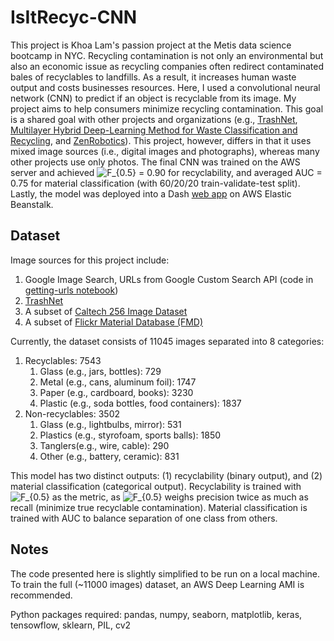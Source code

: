 # IsItRecyc-CNN
This project is Khoa Lam's passion project at the Metis data science bootcamp in NYC. Recycling contamination is not only an environmental but also an economic issue as recycling companies often redirect contaminated bales of recyclables to landfills. As a result, it increases human waste output and costs businesses resources. Here, I used a convolutional neural network (CNN) to predict if an object is recyclable from its image. My project aims to help consumers minimize recycling contamination. This goal is a shared goal with other projects and organizations (e.g., [TrashNet](https://github.com/garythung/trashnet), [Multilayer Hybrid Deep-Learning Method for Waste Classification and Recycling](https://www.hindawi.com/journals/cin/2018/5060857/), and [ZenRobotics](https://zenrobotics.com/)). This project, however, differs in that it uses mixed image sources (i.e., digital images and photographs), whereas many other projects use only photos. The final CNN was trained on the AWS server and achieved ![$F_{0.5}$](https://render.githubusercontent.com/render/math?math=F_%7B0.5%7D&mode=inline) = 0.90 for recyclability, and averaged AUC = 0.75 for material classification (with  60/20/20 train-validate-test split). Lastly, the model was deployed into a Dash [web app](http://isitrecyc-dev.us-east-2.elasticbeanstalk.com/) on AWS Elastic Beanstalk.

## Dataset

Image sources for this project include:

1. Google Image Search, URLs from Google Custom Search API (code in [getting-urls notebook](https://render.githubusercontent.com/view/getting-urls.ipynb))
2. [TrashNet](https://github.com/garythung/trashnet)
3. A subset of [Caltech 256 Image Dataset](https://www.kaggle.com/jessicali9530/caltech256)
4. A subset of [Flickr Material Database (FMD)](https://people.csail.mit.edu/celiu/CVPR2010/FMD/)

Currently, the dataset consists of 11045 images separated into 8 categories:

1. Recyclables: 7543
   1. Glass (e.g., jars, bottles): 729
   2. Metal (e.g., cans, aluminum foil): 1747
   3. Paper (e.g., cardboard, books): 3230
   4. Plastic (e.g., soda bottles, food containers): 1837
2. Non-recyclables: 3502
   1. Glass (e.g., lightbulbs, mirror): 531
   2. Plastics (e.g., styrofoam, sports balls): 1850
   3. Tanglers(e.g., wire, cable): 290
   4. Other (e.g., battery, ceramic): 831

This model has two distinct outputs: (1) recyclability (binary output), and (2) material classification (categorical output). Recyclability is trained with ![$F_{0.5}$](https://render.githubusercontent.com/render/math?math=F_%7B0.5%7D&mode=inline) as the metric, as ![$F_{0.5}$](https://render.githubusercontent.com/render/math?math=F_%7B0.5%7D&mode=inline) weighs precision twice as much as recall (minimize true recyclable contamination). Material classification is trained with AUC to balance separation of one class from others.

## Notes

The code presented here is slightly simplified to be run on a local machine. To train the full (~11000 images) dataset, an AWS Deep Learning AMI is recommended. 

Python packages required: pandas, numpy, seaborn, matplotlib, keras, tensowflow, sklearn, PIL, cv2